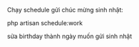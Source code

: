 Chạy schedule gửi chúc mừng sinh nhật:

php artisan schedule:work

sửa birthday thành ngày muốn gửi sinh nhật
